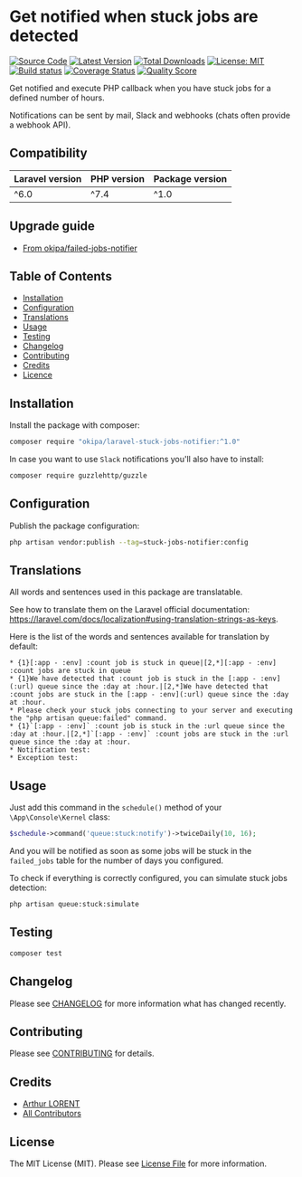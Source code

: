 # Get notified when stuck jobs are detected

[![Source Code](https://img.shields.io/badge/source-okipa/laravel--stuck--jobs--notifier-blue.svg)](https://github.com/Okipa/laravel-stuck-jobs-notifier)
[![Latest Version](https://img.shields.io/github/release/okipa/laravel-stuck-jobs-notifier.svg?style=flat-square)](https://github.com/Okipa/laravel-stuck-jobs-notifier/releases)
[![Total Downloads](https://img.shields.io/packagist/dt/okipa/laravel-stuck-jobs-notifier.svg?style=flat-square)](https://packagist.org/packages/okipa/laravel-stuck-jobs-notifier)
[![License: MIT](https://img.shields.io/badge/License-MIT-blue.svg)](https://opensource.org/licenses/MIT)
[![Build status](https://github.com/Okipa/laravel-stuck-jobs-notifier/workflows/CI/badge.svg)](https://github.com/Okipa/laravel-stuck-jobs-notifier/actions)
[![Coverage Status](https://coveralls.io/repos/github/Okipa/laravel-stuck-jobs-notifier/badge.svg?branch=master)](https://coveralls.io/github/Okipa/laravel-stuck-jobs-notifier?branch=master)
[![Quality Score](https://img.shields.io/scrutinizer/g/Okipa/laravel-stuck-jobs-notifier.svg?style=flat-square)](https://scrutinizer-ci.com/g/Okipa/laravel-stuck-jobs-notifier/?branch=master)

Get notified and execute PHP callback when you have stuck jobs for a defined number of hours.
  
Notifications can be sent by mail, Slack and webhooks (chats often provide a webhook API).

## Compatibility

| Laravel version | PHP version | Package version |
|---|---|---|
| ^6.0 | ^7.4 | ^1.0 |

## Upgrade guide

* [From okipa/failed-jobs-notifier](/docs/upgrade-guides/from-failed-job-notifier.md)

## Table of Contents
* [Installation](#installation)
* [Configuration](#configuration)
* [Translations](#translations)
* [Usage](#usage)
* [Testing](#testing)
* [Changelog](#changelog)
* [Contributing](#contributing)
* [Credits](#credits)
* [Licence](#license)

## Installation

Install the package with composer:

```bash
composer require "okipa/laravel-stuck-jobs-notifier:^1.0"
```

In case you want to use `Slack` notifications you'll also have to install:

```bash
composer require guzzlehttp/guzzle
```

## Configuration
  
Publish the package configuration: 

```bash
php artisan vendor:publish --tag=stuck-jobs-notifier:config
```

## Translations

All words and sentences used in this package are translatable.

See how to translate them on the Laravel official documentation: https://laravel.com/docs/localization#using-translation-strings-as-keys.

Here is the list of the words and sentences available for translation by default:

```text
* {1}[:app - :env] :count job is stuck in queue|[2,*][:app - :env] :count jobs are stuck in queue
* {1}We have detected that :count job is stuck in the [:app - :env](:url) queue since the :day at :hour.|[2,*]We have detected that :count jobs are stuck in the [:app - :env](:url) queue since the :day at :hour.
* Please check your stuck jobs connecting to your server and executing the "php artisan queue:failed" command.
* {1}`[:app - :env]` :count job is stuck in the :url queue since the :day at :hour.|[2,*]`[:app - :env]` :count jobs are stuck in the :url queue since the :day at :hour.
* Notification test:
* Exception test:
```

## Usage

Just add this command in the `schedule()` method of your `\App\Console\Kernel` class:

```php
$schedule->command('queue:stuck:notify')->twiceDaily(10, 16);
```

And you will be notified as soon as some jobs will be stuck in the `failed_jobs` table for the number of days you configured.

To check if everything is correctly configured, you can simulate stuck jobs detection:

```bash
php artisan queue:stuck:simulate
```

## Testing

```bash
composer test
```

## Changelog

Please see [CHANGELOG](CHANGELOG.md) for more information what has changed recently.

## Contributing

Please see [CONTRIBUTING](CONTRIBUTING.md) for details.

## Credits

* [Arthur LORENT](https://github.com/okipa)
* [All Contributors](../../contributors)

## License

The MIT License (MIT). Please see [License File](LICENSE.md) for more information.
